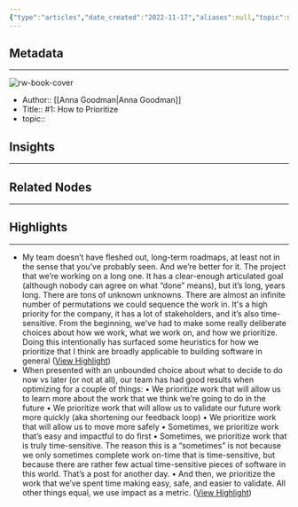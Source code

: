 ```yaml
---
{"type":"articles","date_created":"2022-11-17","aliases":null,"topic":null,"url":"https://annagoodman.substack.com/p/how-to-prioritize","layout":null,"banner":null,"dg-publish":true,"tags":null,"permalink":"/300-biblio/200-articles/1-how-to-prioritize/","dgPassFrontmatter":true,"created":"2023-10-20T12:44:18.000-05:00","updated":"2023-10-20T12:44:18.000-05:00"}
---
```


## Metadata
---
![rw-book-cover](https://readwise-assets.s3.amazonaws.com/media/uploaded_book_covers/profile_397592/https3A2F2Fannagoodman.su_wJcQPen.jpg3Fv3D143064364526version3D9)
- Author:: [[Anna Goodman\|Anna Goodman]]
- Title:: #1: How to Prioritize
- topic::  



## Insights
---
## Related Nodes
---

## Highlights 
---
- My team doesn’t have fleshed out, long-term roadmaps, at least not in the sense that you’ve probably seen. And we’re better for it.
  The project that we’re working on a long one. It has a clear-enough articulated goal (although nobody can agree on what “done” means), but it’s long, years long. There are tons of unknown unknowns. There are almost an infinite number of permutations we could sequence the work in. It's a high priority for the company, it has a lot of stakeholders, and it’s also time-sensitive.
  From the beginning, we’ve had to make some really deliberate choices about how we work, what we work on, and how we prioritize. Doing this intentionally has surfaced some heuristics for how we prioritize that I think are broadly applicable to building software in general ([View Highlight](https://read.readwise.io/read/01gj3qya7y2tfqy26kw3hh0e6s))
- When presented with an unbounded choice about what to decide to do now vs later (or not at all), our team has had good results when optimizing for a couple of things:
  • We prioritize work that will allow us to learn more about the work that we think we’re going to do in the future
  • We prioritize work that will allow us to validate our future work more quickly (aka shortening our feedback loop)
  • We prioritize work that will allow us to move more safely
  • Sometimes, we prioritize work that’s easy and impactful to do first
  • Sometimes, we prioritize work that is truly time-sensitive. The reason this is a “sometimes” is not because we only sometimes complete work on-time that is time-sensitive, but because there are rather few actual time-sensitive pieces of software in this world. That’s a post for another day.
  • And then, we prioritize the work that we’ve spent time making easy, safe, and easier to validate. All other things equal, we use impact as a metric. ([View Highlight](https://read.readwise.io/read/01gj3qzhar8h2mt07rqa8g2hb9))
